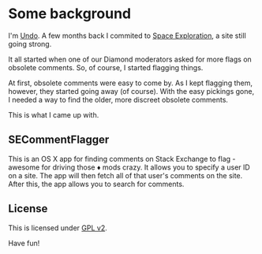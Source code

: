 Some background
===============

I'm [Undo](http://stackexchange.com/users/1703573/undo). A few months back I commited to [Space Exploration](http://space.stackexchange.com), a site still going strong.

It all started when one of our Diamond moderators asked for more flags on obsolete comments. So, of course, I started flagging things.

At first, obsolete comments were easy to come by. As I kept flagging them, however, they started going away (of course). With the easy pickings gone, I needed a way to find the older, more discreet obsolete comments.

This is what I came up with.

SECommentFlagger
----------------

This is an OS X app for finding comments on Stack Exchange to flag - awesome for driving those ♦ mods crazy. It allows you to specify a user ID on a site. The app will then fetch all of that user's comments on the site. After this, the app allows you to search for comments.

License
--------

This is licensed under [GPL v2](http://choosealicense.com/licenses/gpl-v2). 

Have fun!
